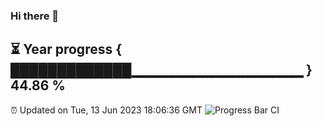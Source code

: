 ### Hi there 👋
⏳ Year progress { █████████████▁▁▁▁▁▁▁▁▁▁▁▁▁▁▁▁▁ } 44.86 %
---
⏰ Updated on Tue, 13 Jun 2023 18:06:36 GMT
![Progress Bar CI](https://github.com/Moyi321/Moyi321/workflows/Progress%20Bar%20CI/badge.svg)
